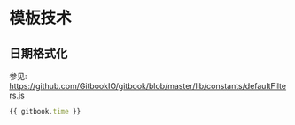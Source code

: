 # 模板技术

## 日期格式化

参见: https://github.com/GitbookIO/gitbook/blob/master/lib/constants/defaultFilters.js

```js
{{ gitbook.time }}
```
